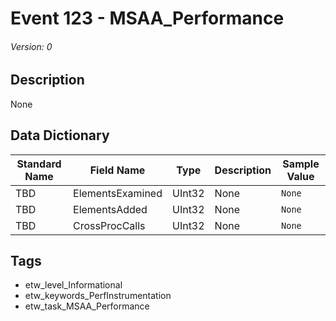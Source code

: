 # Event 123 - MSAA_Performance
###### Version: 0

## Description
None

## Data Dictionary
|Standard Name|Field Name|Type|Description|Sample Value|
|---|---|---|---|---|
|TBD|ElementsExamined|UInt32|None|`None`|
|TBD|ElementsAdded|UInt32|None|`None`|
|TBD|CrossProcCalls|UInt32|None|`None`|

## Tags
* etw_level_Informational
* etw_keywords_PerfInstrumentation
* etw_task_MSAA_Performance